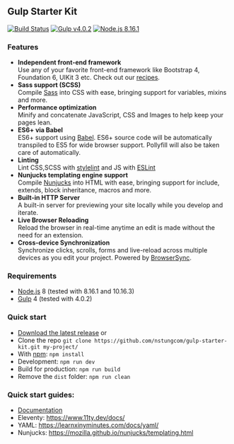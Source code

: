 ## Gulp Starter Kit
[![Build Status](https://travis-ci.org/nstungcom/gulp-starter-kit.svg?branch=master)](https://travis-ci.org/nstungcom/gulp-starter-kit) [![Gulp v4.0.2](https://img.shields.io/badge/gulp-v4.0.2-brightgreen.svg)](https://www.npmjs.com/package/gulp) [![Node.js 8.16.1](https://img.shields.io/badge/node-%3E%3D%208.16.1-brightgreen)](https://nodejs.org)



### Features
- **Independent front-end framework**  
Use any of your favorite front-end framework like Bootstrap 4, Foundation 6, UIKit 3 etc. Check out our [recipes](/docs/recipes/).
- **Sass support (SCSS)**  
Compile [Sass](http://sass-lang.com/) into CSS with ease, bringing support for variables, mixins and more.
- **Performance optimization**  
Minify and concatenate JavaScript, CSS and Images to help keep your pages lean.
- **ES6+ via Babel**  
ES6+ support using [Babel](https://babeljs.io/). ES6+ source code will be automatically transpiled to ES5 for wide browser support. Pollyfill will also be taken care of automatically.
- **Linting**  
Lint CSS,SCSS with [stylelint](https://stylelint.io/) and JS with [ESLint](https://eslint.org/)
- **Nunjucks templating engine support**  
Compile [Nunjucks](https://mozilla.github.io/nunjucks/) into HTML with ease, bringing support for include, extends, block inheritance, macros and more.
- **Built-in HTTP Server**  
A built-in server for previewing your site locally while you develop and iterate.
- **Live Browser Reloading**  
Reload the browser in real-time anytime an edit is made without the need for an extension.
- **Cross-device Synchronization**  
Synchronize clicks, scrolls, forms and live-reload across multiple devices as you edit your project. Powered by [BrowserSync](http://browsersync.io).

### Requirements
- [Node.js](https://nodejs.org/en/) 8 (tested with 8.16.1 and 10.16.3)
- [Gulp](https://gulpjs.com/) 4 (tested with 4.0.2)

### Quick start
- [Download the latest release](https://github.com/nstungcom/gulp-starter-kit/archive/master.zip) or 
- Clone the repo `git clone https://github.com/nstungcom/gulp-starter-kit.git my-project/`
- With [npm](https://www.npmjs.com/): `npm install`
- Development: `npm run dev`
- Build for production: `npm run build`
- Remove the `dist` folder: `npm run clean`

### Quick start guides:
- [Documentation](docs/README.md)
- Eleventy: https://www.11ty.dev/docs/
- YAML: https://learnxinyminutes.com/docs/yaml/
- Nunjucks: https://mozilla.github.io/nunjucks/templating.html
